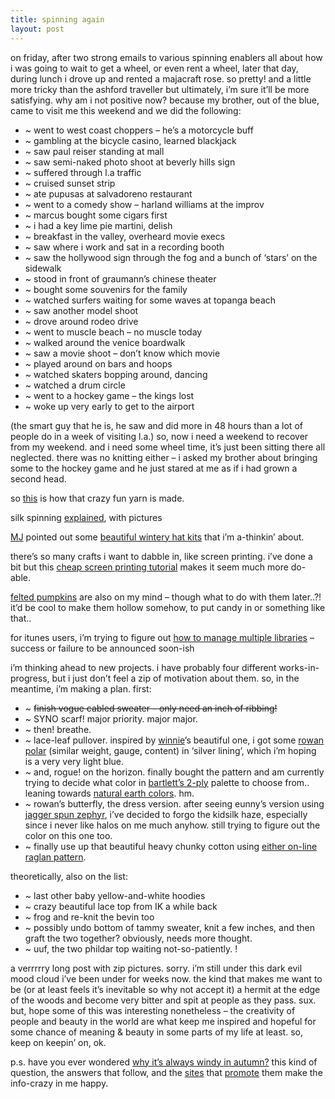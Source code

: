 ```yaml
---
title: spinning again
layout: post
---
```


on friday, after two strong emails to various spinning enablers all about how i was going to wait to get a wheel, or even rent a wheel, later that day, during lunch i drove up and rented a majacraft rose. so pretty! and a little more tricky than the ashford traveller but ultimately, i&#8217;m sure it&#8217;ll be more satisfying. why am i not positive now? because my brother, out of the blue, came to visit me this weekend and we did the following:

  * ~ went to west coast choppers &#8211; he&#8217;s a motorcycle buff
  * ~ gambling at the bicycle casino, learned blackjack
  * ~ saw paul reiser standing at mall
  * ~ saw semi-naked photo shoot at beverly hills sign
  * ~ suffered through l.a traffic
  * ~ cruised sunset strip
  * ~ ate pupusas at salvadoreno restaurant
  * ~ went to a comedy show &#8211; harland williams at the improv
  * ~ marcus bought some cigars first
  * ~ i had a key lime pie martini, delish
  * ~ breakfast in the valley, overheard movie execs
  * ~ saw where i work and sat in a recording booth
  * ~ saw the hollywood sign through the fog and a bunch of &#8216;stars&#8217; on the sidewalk
  * ~ stood in front of graumann&#8217;s chinese theater
  * ~ bought some souvenirs for the family
  * ~ watched surfers waiting for some waves at topanga beach
  * ~ saw another model shoot
  * ~ drove around rodeo drive
  * ~ went to muscle beach &#8211; no muscle today
  * ~ walked around the venice boardwalk
  * ~ saw a movie shoot &#8211; don&#8217;t know which movie
  * ~ played around on bars and hoops
  * ~ watched skaters bopping around, dancing
  * ~ watched a drum circle
  * ~ went to a hockey game &#8211; the kings lost
  * ~ woke up very early to get to the airport

(the smart guy that he is, he saw and did more in 48 hours than a lot of people do in a week of visiting l.a.) so, now i need a weekend to recover from my weekend. and i need some wheel time, it&#8217;s just been sitting there all neglected. there was no knitting either &#8211; i asked my brother about bringing some to the hockey game and he just stared at me as if i had grown a second head.

so [this][1] is how that crazy fun yarn is made.

silk spinning [explained][2], with pictures

[MJ][3] pointed out some [beautiful wintery hat kits][4] that i&#8217;m a-thinkin&#8217; about. 

there&#8217;s so many crafts i want to dabble in, like screen printing. i&#8217;ve done a bit but this [cheap screen printing tutorial][5] makes it seem much more do-able.

[felted pumpkins][6] are also on my mind &#8211; though what to do with them later..?! it&#8217;d be cool to make them hollow somehow, to put candy in or something like that..

for itunes users, i&#8217;m trying to figure out [how to manage multiple libraries][7] &#8211; success or failure to be announced soon-ish

i&#8217;m thinking ahead to new projects. i have probably four different works-in-progress, but i just don&#8217;t feel a zip of motivation about them. so, in the meantime, i&#8217;m making a plan. first:

  * ~ <strike>finish vogue cabled sweater &#8211; only need an inch of ribbing!</strike>
  * ~ SYNO scarf! major priority. major major.
  * ~ then! breathe. 
  * ~ lace-leaf pullover. inspired by [winnie][8]&#8217;s beautiful one, i got some [rowan polar][9] (similar weight, gauge, content) in &#8216;silver lining&#8217;, which i&#8217;m hoping is a very very light blue. 
  * ~ and, rogue! on the horizon. finally bought the pattern and am currently trying to decide what color in [bartlett&#8217;s 2-ply][10] palette to choose from.. leaning towards [natural ][11] [earth colors][12]. hm. 
  * ~ rowan&#8217;s butterfly, the dress version. after seeing <a herf="http://seeeunnyknit.blogspot.com/2005/10/papillon.html">eunny</a>&#8217;s version using [jagger spun zephyr][13], i&#8217;ve decided to forgo the kidsilk haze, especially since i never like halos on me much anyhow. still trying to figure out the color on this one too.
  * ~ finally use up that beautiful heavy chunky cotton using [either on-line][14] [raglan pattern][15].

theoretically, also on the list:

  * ~ last other baby yellow-and-white hoodies
  * ~ crazy beautiful lace top from IK a while back
  * ~ frog and re-knit the bevin too
  * ~ possibly undo bottom of tammy sweater, knit a few inches, and then graft the two together? obviously, needs more thought.
  * ~ uuf, the two phildar top waiting not-so-patiently. !

a verrrrry long post with zip pictures. sorry. i&#8217;m still under this dark evil mood cloud i&#8217;ve been under for weeks now. the kind that makes me want to be (or at least feels it&#8217;s inevitable so why not accept it) a hermit at the edge of the woods and become very bitter and spit at people as they pass. sux. but, hope some of this was interesting nonetheless &#8211; the creativity of people and beauty in the world are what keep me inspired and hopeful for some chance of meaning & beauty in some parts of my life at least. so, keep on keepin&#8217; on, ok.

p.s. have you ever wondered [why it&#8217;s always windy in autumn?][16] this kind of question, the answers that follow, and the [sites][17] that [promote][18] them make the info-crazy in me happy.

 [1]: http://www.houndscroftfarm.com/newsletter/1.1/page3.htm
 [2]: http://www.treenwaysilks.com/inout_spinning.html
 [3]: http://yummyyarn.indus3ous.com/
 [4]: http://www.beaellisknitwear.com/originals.html
 [5]: http://www.livejournal.com/community/craftgrrl/3674467.html
 [6]: http://knitty.com/ISSUEfall05/PATTpumpkins.html
 [7]: http://www.dougscripts.com/itunes/scripts/searchTheScripts.php
 [8]: http://guavaseeds.blogspot.com/
 [9]: http://www.theknittinggarden.com/ro-polar.htm
 [10]: http://www.knitpixie.com/catalog/index.php?cPath=35_52_64
 [11]: http://bopeepswoolshop.easystorecreator.net/Browse_dept_items.asp/categ_id/42/parent_ids/0,1,2/Name/Fisherman
 [12]: http://www.bartlettyarns.com/products.cfm?CATEGORY=FY
 [13]: http://www.halcyonyarn.com/Yarn_pages/yarn027.html
 [14]: http://www.woolworks.org/patterns/raglan.html
 [15]: http://www.knittingfool.com/pages/topdown.cfm
 [16]: http://ask.metafilter.com/mefi/26026
 [17]: http://ask.metafilter.com/
 [18]: http://en.wikipedia.org/w/index.php?title=Wikipedia:Reference_desk/all&action=purge